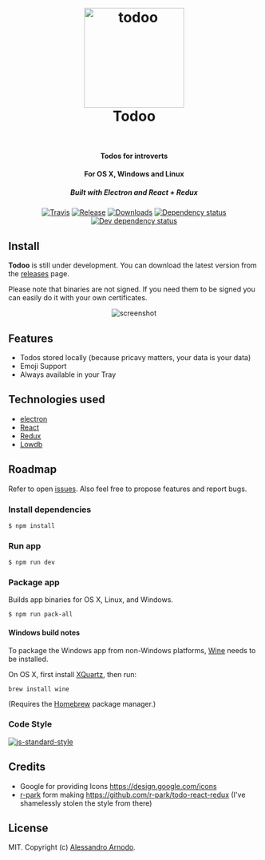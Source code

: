 <h1 align="center">
  <br>
  <a href="https://github.com/vesparny/todoo"><img src="https://cloud.githubusercontent.com/assets/82070/16650981/4d6ef78e-4441-11e6-8c81-7b146874e887.png" alt="todoo" width="200"></a>
  <br>
  Todoo
  <br>
  <br>
</h1>

<h4 align="center">Todos for introverts</h4>
<h4 align="center">For OS X, Windows and Linux</h4>
<h5 align="center">Built with Electron and React + Redux</h5>


<p align="center">
  <a href="https://travis-ci.org/vesparny/todoo"><img src="https://img.shields.io/travis/vesparny/todoo/master.svg" alt="Travis"></a>
  <a href="https://github.com/vesparny/todoo/releases"><img src="https://img.shields.io/github/release/vesparny/todoo.svg" alt="Release"></a>
  <a href="https://github.com/vesparny/todoo/releases"><img src="https://img.shields.io/github/downloads/vesparny/todoo/total.svg" alt="Downloads"></a>
  <a href="https://david-dm.org/vesparny/todoo"><img src="https://david-dm.org/vesparny/todoo/status.svg" alt="Dependency status"></a>
  <a href="https://david-dm.org/vesparny/todoo#info=devDependencies"><img src="https://david-dm.org/vesparny/todoo/dev-status.svg" alt="Dev dependency status"></a>
</p>

## Install

**Todoo** is still under development. You can download the latest version from the [releases](https://github.com/vesparny/todoo/releases) page.

Please note that binaries are not signed. If you need them to be signed you can easily do it with your own certificates.


<p align="center">
  <img src="https://cloud.githubusercontent.com/assets/82070/16650965/2e0d48a0-4441-11e6-84ba-75e103b234c4.gif" style="max-width:100%" alt="screenshot" align="center">
</p>

## Features

* Todos stored locally (because pricavy matters, your data is your data)
* Emoji Support
* Always available in your Tray

## Technologies used

* [electron](https://github.com/electron/electron)
* [React](https://facebook.github.io/react/)
* [Redux](https://github.com/reactjs/redux/)
* [Lowdb](https://github.com/typicode/lowdb)


## Roadmap

Refer to open [issues](https://github.com/vesparny/todoo/issues). Also feel free to propose features and report bugs.


### Install dependencies

```
$ npm install
```

### Run app

```
$ npm run dev
```

### Package app

Builds app binaries for OS X, Linux, and Windows.

```bash
$ npm run pack-all
```

#### Windows build notes

To package the Windows app from non-Windows platforms, [Wine](https://www.winehq.org/) needs
to be installed.

On OS X, first install [XQuartz](http://www.xquartz.org/), then run:

```
brew install wine
```

(Requires the [Homebrew](http://brew.sh/) package manager.)

### Code Style

[![js-standard-style](https://cdn.rawgit.com/feross/standard/master/badge.svg)](https://github.com/feross/standard)

## Credits

* Google for providing Icons https://design.google.com/icons
* [r-park](https://github.com/r-park) form making https://github.com/r-park/todo-react-redux (I've shamelessly stolen the style from there)

## License

MIT. Copyright (c) [Alessandro Arnodo](https://alessandro.arnodo.net).
